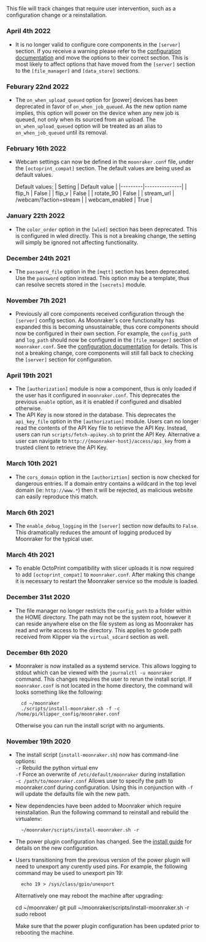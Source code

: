##
This file will track changes that require user intervention,
such as a configuration change or a reinstallation.

### April 4th 2022
- It is no longer valid to configure core components in the
  `[server]` section.  If you receive a warning please refer
  to the [configuration documentation](https://moonraker.readthedocs.io/en/latest/configuration/)
  and move the options to their correct section.  This is most
  likely to affect options that have moved from the `[server]`
  section to the `[file_manager]` and `[data_store]` sections.

### Feburary 22nd 2022
- The `on_when_upload_queued` option for [power] devices has been
  deprecated in favor of `on_when_job_queued`.  As the new option
  name implies, this option will power on the device when any new
  job is queued, not only when its sourced from an upload.  The
  `on_when_upload_queued` option will be treated as an alias to
  `on_when_job_queued` until its removal.

### February 16th 2022
- Webcam settings can now be defined in the `moonraker.conf` file, under
  the `[octoprint_compat]` section. The default values are being used as
  default values.

  Default values:
  | Setting | Default value |
  |---------|---------------|
  | flip_h | False |
  | flip_v | False |
  | rotate_90 | False |
  | stream_url | /webcam/?action=stream |
  | webcam_enabled | True |

### January 22th 2022
- The `color_order` option in the `[wled]` section has been deprecated.
  This is configured in wled directly. This is not a breaking change,
  the setting will simply be ignored not affecting functionality.

### December 24th 2021
- The `password_file` option in the `[mqtt]` section has been deprecated.
  Use the `password` option instead.  This option may be a template, thus
  can resolve secrets stored in the `[secrets]` module.

### November 7th 2021
- Previously all core components received configuration through
  the `[server]` config section.  As Moonraker's core functionality
  has expanded this is becoming unsustainable, thus core components
  should now be configured in their own section. For example, the
  `config_path` and `log_path` should now be configured in the
  `[file_manager]` section of `moonraker.conf`.  See the
  [configuration documentation](https://moonraker.readthedocs.io/en/latest/configuration/)
  for details.  This is not a breaking change, core components
  will still fall back to checking the `[server]` section for
  configuration.

### April 19th 2021
- The `[authorization]` module is now a component, thus is only
  loaded if the user has it configured in `moonraker.conf`.  This
  deprecates the previous `enable` option, as it is enabled
  if configured and disabled otherwise.
- The API Key is now stored in the database.  This deprecates the
  `api_key_file` option in the `[authorization]` module.  Users can
  no longer read the contents of the API Key file to retrieve the
  API Key.  Instead, users can run `scripts/fetch-apikey.sh` to
  print the API Key.  Alternative a user can navigate to
  `http://{moonraker-host}/access/api_key` from a trusted client
  to retrieve the API Key.

### March 10th 2021
- The `cors_domain` option in the `[authoriztion]` section is now
  checked for dangerous entries.  If a domain entry contains a
  wildcard in the top level domain (ie: `http://www.*`) then it
  will be rejected, as malicious website can easily reproduce
  this match.

### March 6th 2021
- The `enable_debug_logging` in the `[server]` section now defaults
  to `False`.  This dramatically reduces the amount of logging produced
  by Moonraker for the typical user.

### March 4th 2021
- To enable OctoPrint compatibility with slicer uploads it is now
  required to add `[octoprint_compat]` to `moonraker.conf`.  After
  making this change it is necessary to restart the Moonraker service
  so the module is loaded.

### December 31st 2020
- The file manager no longer restricts the `config_path` to a folder
  within the HOME directory.  The path may not be the system root,
  however it can reside anywhere else on the file system as long as
  Moonraker has read and write access to the directory.  This applies
  to gcode path received from Klipper via the `virtual_sdcard` section
  as well.

### December 6th 2020
- Moonraker is now installed as a systemd service.  This allows logging
  to stdout which can be viewed with the `journalctl -u moonraker` command.
  This changes requires the user to rerun the install script.  If
  `moonraker.conf` is not located in the home directory, the command
  will looks something like the following:

        cd ~/moonraker
        ./scripts/install-moonraker.sh -f -c /home/pi/klipper_config/moonraker.conf

  Otherwise you can run the install script with no arguments.

### November 19th 2020
- The install script (`install-moonraker.sh`) now has command-line
  options:\
  `-r`   Rebuild the python virtual env\
  `-f`   Force an overwrite of `/etc/default/moonraker` during installation\
  `-c /path/to/moonraker.conf`    Allows user to specify the path to
  moonraker.conf during configuration.  Using this in conjunction with `-f`
  will update the defaults file wih the new path.
- New dependencies have been added to Moonraker which require reinstallation.
  Run the following command to reinstall and rebuild the virtualenv:

        ~/moonraker/scripts/install-moonraker.sh -r

- The power plugin configuration has changed.  See the
  [install guide](installation.md#power-control-plugin) for
  details on the new configuration.
- Users transitioning from the previous version of the power plugin will need
  to unexport any curently used pins.  For example, the following command
  may be used to unexport pin 19:

        echo 19 > /sys/class/gpio/unexport

  Alternatively one may reboot the machine after upgrading:

    cd ~/moonraker/
    git pull
    ~/moonraker/scripts/install-moonraker.sh -r
    sudo reboot

  Make sure that the power plugin configuration has been updated prior
  to rebooting the machine.
